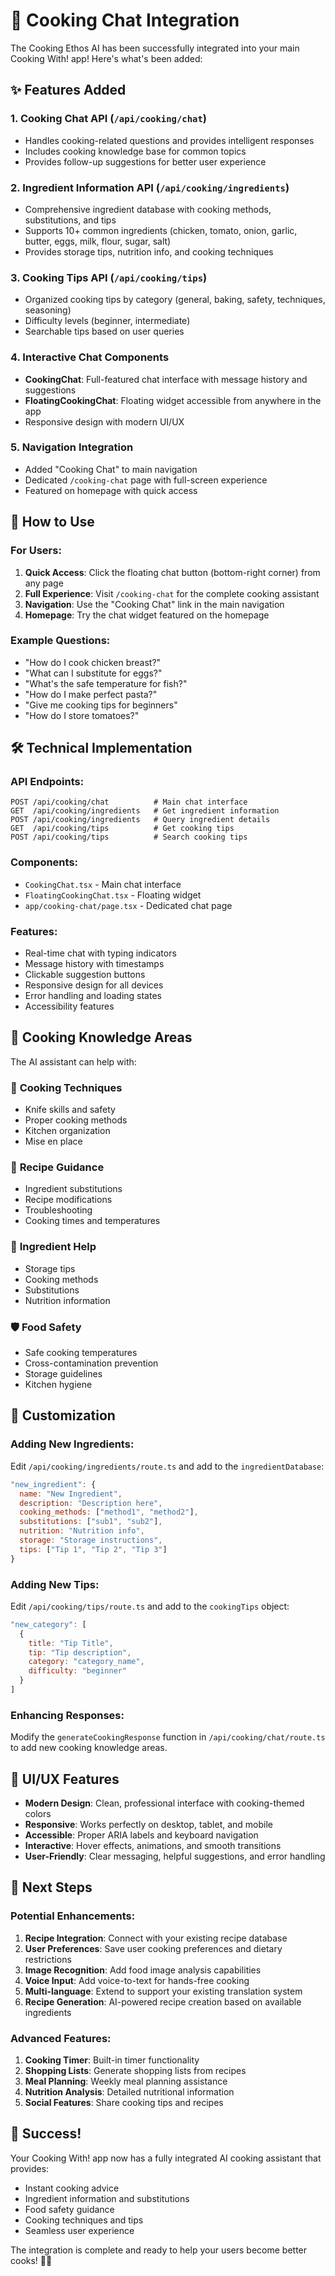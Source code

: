 # 🍳 Cooking Chat Integration

The Cooking Ethos AI has been successfully integrated into your main Cooking With! app! Here's what's been added:

## ✨ Features Added

### 1. **Cooking Chat API** (`/api/cooking/chat`)
- Handles cooking-related questions and provides intelligent responses
- Includes cooking knowledge base for common topics
- Provides follow-up suggestions for better user experience

### 2. **Ingredient Information API** (`/api/cooking/ingredients`)
- Comprehensive ingredient database with cooking methods, substitutions, and tips
- Supports 10+ common ingredients (chicken, tomato, onion, garlic, butter, eggs, milk, flour, sugar, salt)
- Provides storage tips, nutrition info, and cooking techniques

### 3. **Cooking Tips API** (`/api/cooking/tips`)
- Organized cooking tips by category (general, baking, safety, techniques, seasoning)
- Difficulty levels (beginner, intermediate)
- Searchable tips based on user queries

### 4. **Interactive Chat Components**
- **CookingChat**: Full-featured chat interface with message history and suggestions
- **FloatingCookingChat**: Floating widget accessible from anywhere in the app
- Responsive design with modern UI/UX

### 5. **Navigation Integration**
- Added "Cooking Chat" to main navigation
- Dedicated `/cooking-chat` page with full-screen experience
- Featured on homepage with quick access

## 🚀 How to Use

### For Users:
1. **Quick Access**: Click the floating chat button (bottom-right corner) from any page
2. **Full Experience**: Visit `/cooking-chat` for the complete cooking assistant
3. **Navigation**: Use the "Cooking Chat" link in the main navigation
4. **Homepage**: Try the chat widget featured on the homepage

### Example Questions:
- "How do I cook chicken breast?"
- "What can I substitute for eggs?"
- "What's the safe temperature for fish?"
- "How do I make perfect pasta?"
- "Give me cooking tips for beginners"
- "How do I store tomatoes?"

## 🛠 Technical Implementation

### API Endpoints:
```
POST /api/cooking/chat          # Main chat interface
GET  /api/cooking/ingredients   # Get ingredient information
POST /api/cooking/ingredients   # Query ingredient details
GET  /api/cooking/tips          # Get cooking tips
POST /api/cooking/tips          # Search cooking tips
```

### Components:
- `CookingChat.tsx` - Main chat interface
- `FloatingCookingChat.tsx` - Floating widget
- `app/cooking-chat/page.tsx` - Dedicated chat page

### Features:
- Real-time chat with typing indicators
- Message history with timestamps
- Clickable suggestion buttons
- Responsive design for all devices
- Error handling and loading states
- Accessibility features

## 🎯 Cooking Knowledge Areas

The AI assistant can help with:

### 🍳 **Cooking Techniques**
- Knife skills and safety
- Proper cooking methods
- Kitchen organization
- Mise en place

### 📝 **Recipe Guidance**
- Ingredient substitutions
- Recipe modifications
- Troubleshooting
- Cooking times and temperatures

### 🥘 **Ingredient Help**
- Storage tips
- Cooking methods
- Substitutions
- Nutrition information

### 🛡️ **Food Safety**
- Safe cooking temperatures
- Cross-contamination prevention
- Storage guidelines
- Kitchen hygiene

## 🔧 Customization

### Adding New Ingredients:
Edit `/api/cooking/ingredients/route.ts` and add to the `ingredientDatabase`:

```javascript
"new_ingredient": {
  name: "New Ingredient",
  description: "Description here",
  cooking_methods: ["method1", "method2"],
  substitutions: ["sub1", "sub2"],
  nutrition: "Nutrition info",
  storage: "Storage instructions",
  tips: ["Tip 1", "Tip 2", "Tip 3"]
}
```

### Adding New Tips:
Edit `/api/cooking/tips/route.ts` and add to the `cookingTips` object:

```javascript
"new_category": [
  {
    title: "Tip Title",
    tip: "Tip description",
    category: "category_name",
    difficulty: "beginner"
  }
]
```

### Enhancing Responses:
Modify the `generateCookingResponse` function in `/api/cooking/chat/route.ts` to add new cooking knowledge areas.

## 🎨 UI/UX Features

- **Modern Design**: Clean, professional interface with cooking-themed colors
- **Responsive**: Works perfectly on desktop, tablet, and mobile
- **Accessible**: Proper ARIA labels and keyboard navigation
- **Interactive**: Hover effects, animations, and smooth transitions
- **User-Friendly**: Clear messaging, helpful suggestions, and error handling

## 🚀 Next Steps

### Potential Enhancements:
1. **Recipe Integration**: Connect with your existing recipe database
2. **User Preferences**: Save user cooking preferences and dietary restrictions
3. **Image Recognition**: Add food image analysis capabilities
4. **Voice Input**: Add voice-to-text for hands-free cooking
5. **Multi-language**: Extend to support your existing translation system
6. **Recipe Generation**: AI-powered recipe creation based on available ingredients

### Advanced Features:
1. **Cooking Timer**: Built-in timer functionality
2. **Shopping Lists**: Generate shopping lists from recipes
3. **Meal Planning**: Weekly meal planning assistance
4. **Nutrition Analysis**: Detailed nutritional information
5. **Social Features**: Share cooking tips and recipes

## 🎉 Success!

Your Cooking With! app now has a fully integrated AI cooking assistant that provides:
- Instant cooking advice
- Ingredient information and substitutions
- Food safety guidance
- Cooking techniques and tips
- Seamless user experience

The integration is complete and ready to help your users become better cooks! 🍳✨
